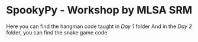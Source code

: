 # SpookyPy - Workshop by MLSA SRM
Here you can find the hangman code taught in *Day 1* folder
And in the *Day 2* folder, you can find the snake game code

